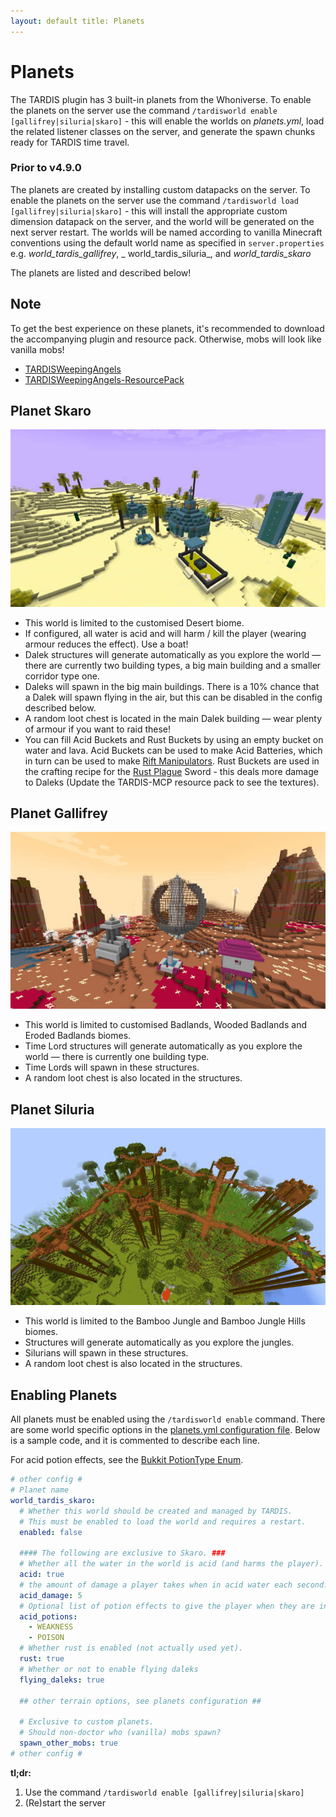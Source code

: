 ```yaml
---
layout: default title: Planets
---
```


# Planets

The TARDIS plugin has 3 built-in planets from the Whoniverse. To enable the planets on the server use the
command `/tardisworld enable [gallifrey|siluria|skaro]` - this will enable the worlds on _planets.yml_, load the related
listener classes on the server, and generate the spawn chunks ready for TARDIS time travel.

### Prior to v4.9.0

The planets are created by installing custom datapacks on the server. To enable the planets on the server use the
command `/tardisworld load [gallifrey|siluria|skaro]` - this will install the appropriate custom dimension datapack on
the server, and the world will be generated on the next server restart. The worlds will be named according to vanilla
Minecraft conventions using the default world name as specified in `server.properties` e.g. _world_tardis_gallifrey_, _
world_tardis_siluria_, and _world_tardis_skaro_

The planets are listed and described below!

## Note

To get the best experience on these planets, it's recommended to download the accompanying plugin and resource pack.
Otherwise, mobs will look like vanilla mobs!

- [TARDISWeepingAngels](http://tardisjenkins.duckdns.org:8080/job/TARDISWeepingAngels/lastSuccessfulBuild/)
- [TARDISWeepingAngels-ResourcePack](https://github.com/eccentricdevotion/TARDISWeepingAngels-Resource-Pack)

## Planet Skaro

![planet skaro](images/docs/skaro.jpg)

- This world is limited to the customised Desert biome.
- If configured, all water is acid and will harm / kill the player (wearing armour reduces the effect). Use a boat!
- Dalek structures will generate automatically as you explore the world — there are currently two building types, a big
  main building and a smaller corridor type one.
- Daleks will spawn in the big main buildings. There is a 10% chance that a Dalek will spawn flying in the air, but this
  can be disabled in the config described below.
- A random loot chest is located in the main Dalek building — wear plenty of armour if you want to raid these!
- You can fill Acid Buckets and Rust Buckets by using an empty bucket on water and lava. Acid Buckets can be used to
  make Acid Batteries, which in turn can be used to make [Rift Manipulators](rift-manipulator.html). Rust Buckets are
  used in the crafting recipe for the [Rust Plague](http://tardis.wikia.com/wiki/Rust_plague) Sword - this deals more
  damage to Daleks (Update the TARDIS-MCP resource pack to see the textures).

## Planet Gallifrey

![planet gallifrey](images/docs/gallifrey.jpg)

- This world is limited to customised Badlands, Wooded Badlands and Eroded Badlands biomes.
- Time Lord structures will generate automatically as you explore the world — there is currently one building type.
- Time Lords will spawn in these structures.
- A random loot chest is also located in the structures.

## Planet Siluria

![planet siluria](images/docs/siluria.jpg)

- This world is limited to the Bamboo Jungle and Bamboo Jungle Hills biomes.
- Structures will generate automatically as you explore the jungles.
- Silurians will spawn in these structures.
- A random loot chest is also located in the structures.

## Enabling Planets

All planets must be enabled using the `/tardisworld enable` command. There are some world specific options in
the [planets.yml configuration file](configuration-planets). Below is a sample code, and it is commented to describe
each line.

For acid potion effects, see
the [Bukkit PotionType Enum](https://hub.spigotmc.org/javadocs/bukkit/org/bukkit/potion/PotionType.html).

```yaml
# other config #
# Planet name
world_tardis_skaro:
  # Whether this world should be created and managed by TARDIS.
  # This must be enabled to load the world and requires a restart.
  enabled: false

  #### The following are exclusive to Skaro. ###
  # Whether all the water in the world is acid (and harms the player).
  acid: true
  # the amount of damage a player takes when in acid water each second.
  acid_damage: 5
  # Optional list of potion effects to give the player when they are in acid water.
  acid_potions:
    - WEAKNESS
    - POISON
  # Whether rust is enabled (not actually used yet).
  rust: true
  # Whether or not to enable flying daleks
  flying_daleks: true

  ## other terrain options, see planets configuration ##

  # Exclusive to custom planets.
  # Should non-doctor who (vanilla) mobs spawn?
  spawn_other_mobs: true
# other config #
```

**tl;dr:**

1. Use the command `/tardisworld enable [gallifrey|siluria|skaro]`
2. (Re)start the server
